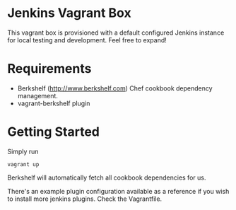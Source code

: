 # Jenkins Vagrant Box

This vagrant box is provisioned with a default configured Jenkins instance for local testing and development. Feel free to expand!

# Requirements

* Berkshelf (http://www.berkshelf.com)
  Chef cookbook dependency management.
* vagrant-berkshelf plugin

# Getting Started

Simply run
    
    vagrant up

Berkshelf will automatically fetch all cookbook dependencies for us.

There's an example plugin configuration available as a reference if you wish to install more jenkins plugins. Check the Vagrantfile.
